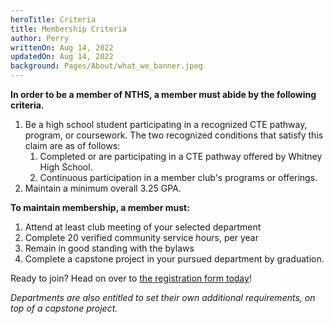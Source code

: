```yaml
---
heroTitle: Criteria
title: Membership Criteria
author: Perry
writtenOn: Aug 14, 2022
updatedOn: Aug 14, 2022
background: Pages/About/what_we_banner.jpeg
---
```


[//]: # (METADATA FIELDS)
[//]: # (heroTitle: Title that will be overlayed over the image. If omitted, the article title)
[//]: # (title: Title of the article; required)
[//]: # (author: Author of the article)
[//]: # (writtenOn: Date article was first written)
[//]: # (updatedOn: Date article was last updated)
[//]: # (background: Background image of header. If omitted, heroTitle will not be shown. Must point to a file in the public folder. Root is /public, so an image in /public/Assets/img.png would be written as Assets/img.png.)

**In order to be a member of NTHS, a member must abide by the following criteria.**

1. Be a high school student participating in a recognized CTE pathway, program, or coursework. The two recognized conditions that satisfy this claim are as of follows:
   1. Completed or are participating in a CTE pathway offered by Whitney High School.
   2. Continuous participation in a member club's programs or offerings.
2. Maintain a minimum overall 3.25 GPA.

**To maintain membership, a member must:**

1. Attend at least club meeting of your selected department
2. Complete 20 verified community service hours, per year
3. Remain in good standing with the bylaws
4. Complete a capstone project in your pursued department by graduation.

Ready to join? Head on over to [the registration form today](membership/join)!

*Departments are also entitled to set their own additional requirements, on top of a capstone project.*